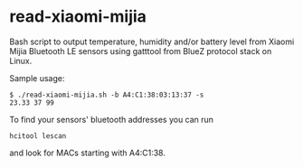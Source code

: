 # read-xiaomi-mijia
Bash script to output temperature, humidity and/or battery level from Xiaomi Mijia Bluetooth LE sensors using gatttool from BlueZ protocol stack on Linux.

Sample usage:
```
$ ./read-xiaomi-mijia.sh -b A4:C1:38:03:13:37 -s
23.33 37 99
```
To find your sensors' bluetooth addresses you can run
```
hcitool lescan
```
and look for MACs starting with A4:C1:38.

